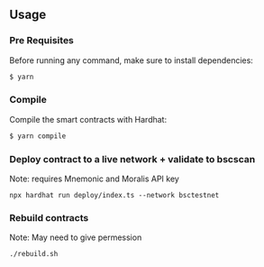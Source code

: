 ## Usage

### Pre Requisites

Before running any command, make sure to install dependencies:

```sh
$ yarn 
```

### Compile

Compile the smart contracts with Hardhat:

```sh
$ yarn compile
```

### Deploy contract to a live network + validate to bscscan

Note: requires Mnemonic and Moralis API key

```
npx hardhat run deploy/index.ts --network bsctestnet
```

### Rebuild contracts

Note: May need to give permession

```sh
./rebuild.sh
```